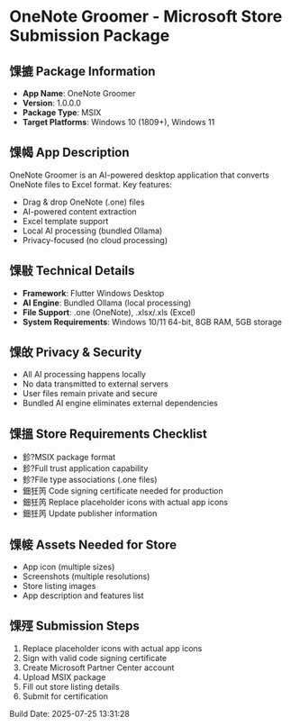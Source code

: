 ﻿# OneNote Groomer - Microsoft Store Submission Package

## 馃摝 Package Information
- **App Name**: OneNote Groomer
- **Version**: 1.0.0.0
- **Package Type**: MSIX
- **Target Platforms**: Windows 10 (1809+), Windows 11

## 馃幆 App Description
OneNote Groomer is an AI-powered desktop application that converts OneNote files to Excel format. 
Key features:
- Drag & drop OneNote (.one) files
- AI-powered content extraction
- Excel template support
- Local AI processing (bundled Ollama)
- Privacy-focused (no cloud processing)

## 馃敡 Technical Details
- **Framework**: Flutter Windows Desktop
- **AI Engine**: Bundled Ollama (local processing)
- **File Support**: .one (OneNote), .xlsx/.xls (Excel)
- **System Requirements**: Windows 10/11 64-bit, 8GB RAM, 5GB storage

## 馃敀 Privacy & Security
- All AI processing happens locally
- No data transmitted to external servers
- User files remain private and secure
- Bundled AI engine eliminates external dependencies

## 馃搵 Store Requirements Checklist
- 鉁?MSIX package format
- 鉁?Full trust application capability
- 鉁?File type associations (.one files)
- 鈿狅笍 Code signing certificate needed for production
- 鈿狅笍 Replace placeholder icons with actual app icons
- 鈿狅笍 Update publisher information

## 馃帹 Assets Needed for Store
- App icon (multiple sizes)
- Screenshots (multiple resolutions)
- Store listing images
- App description and features list

## 馃殌 Submission Steps
1. Replace placeholder icons with actual app icons
2. Sign with valid code signing certificate
3. Create Microsoft Partner Center account
4. Upload MSIX package
5. Fill out store listing details
6. Submit for certification

Build Date: 2025-07-25 13:31:28
